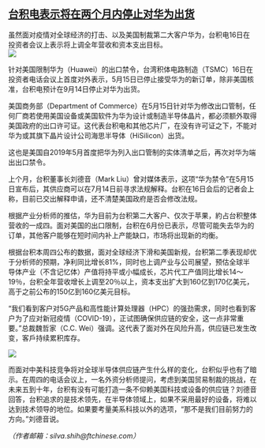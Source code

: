 <!--1594929115000-->
[台积电表示将在两个月内停止对华为出货](https://cn.ft.com/story/001088576?full=y)
------

<div></div><div class="story-lead">虽然面对疫情对全球经济的打击、以及美国制裁第二大客户华为，台积电16日在投资者会议上表示将上调全年营收和资本支出目标。</div><div class=" story-image image"><img src="https://thumbor.ftacademy.cn/unsafe/1340x754/https://thumbor.ftacademy.cn/unsafe/picture/6/000096966_piclink.jpg"></div><div class="story-body"><div id="story-body-container"><p>针对美国限制华为（Huawei）的出口禁令，台湾积体电路制造（TSMC）16日在投资者电话会议上首度对外表示，5月15日已停止接受华为的新订单，除非美国核准，台积电预计在9月14日停止对华为出货。</p><p>美国商务部（Department of Commerce）在5月15日针对华为修改出口管制，任何厂商若使用美国设备或美国软件为华为设计或制造半导体晶片，都必须额外取得美国政府的出口许可证。这代表台积电和其他芯片厂，在没有许可证之下，不能对华为或其旗下晶片设计公司海思半导体（HiSilicon）出货。</p><p>这也是美国自2019年5月首度把华为列入出口管制的实体清单之后，再次对华为端出出口禁令。</p><p>上个月，台积董事长刘德音（Mark Liu）曾对媒体表示，这项“华为禁令”在5月15日宣布后，其供应商可以在7月14日前寻求法规解释。台积在16日会后的记者会上称，目前已交出解释申请，还不清楚美国政府是否会修改法规。</p><div  data-o-ads-name="mpu-middle1" class="o-ads in-article-advert" data-o-ads-formats-default="false"  data-o-ads-formats-small="FtcMobileMpu"  data-o-ads-formats-medium="FtcMpu" data-o-ads-formats-large="FtcMpu" data-o-ads-formats-extra="FtcMpu" data-o-ads-targeting="cnpos=middle1;" data-cy='[{"devices":["PC","iPhoneWeb","AndroidWeb","iPhoneApp","AndroidApp"],"pattern":"MPU","position":"Middle1","container":"mpuInStory"}]'></div><p>根据产业分析师的推估，华为目前为台积第二大客户、仅次于苹果，約占台积整体营收的一成四。面对美国的出口限制，台积在6月份已表示，尽管可能失去华为的订单，其他客户能够在短时间内补上产能缺口，市场将出现新的均衡。</p><p>根据台积本周四公布的数据，面对全球经济下滑和美国新规，台积第二季表现却优于分析师的预期，净利同比增长81%，同时也上调产业与公司展望，预估全球半导体产业（不含记忆体）产值将持平或小幅成长，芯片代工产值同比增长14～19％，台积全年营收增长上调至20％以上，资本支出扩大到160亿到170亿美元，高于之前公布的150亿到160亿美元目标。</p><p>“我们看到客户对5G产品和高性能计算处理器（HPC）的强劲需求，同时也看到客户为了应对新冠疫情（COVID-19），正试图确保供应链的安全，这一点非常重要。”总裁魏哲家（C.C. Wei）强调。这代表了面对外在风险升高，供应链已发生改变，客戶持续累积库存。</p><div class="pic"><img src="https://thumbor.ftacademy.cn/unsafe/picture/5/000097485_piclink.jpg"></div><p>而面对中美科技竞争将对全球半导体供应链产生什么样的变化，台积似乎也有了暗示。在周四的电话会议上，一名外资分析师提问，考虑到美国贸易制裁的挑战，在未来五到十年，台积有没有可能打造一条不仰赖美国科技或设备的供应链？刘德音回答，台积追求的是技术领先，在半导体领域上，如果不采用最好的设备，将难以达到技术领导的地位。如果要考量美系科技以外的选项，“那不是我们目前努力的方向。”刘德音说。</p><p><i>（作者邮箱：silva.shih@ftchinese.com）</i></p></div><div class="clearfloat"></div></div>
